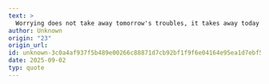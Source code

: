 ```yaml
---
text: >
  Worrying does not take away tomorrow's troubles, it takes away today's peace.
author: Unknown
origin: "23"
origin_url: 
id: unknown-3c0a4af937f5b489e00266c88871d7cb92bf1f9f6e04164e95ea1d7ebf514f77
date: 2025-09-02
typ: quote
---
```

